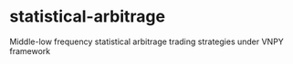 # statistical-arbitrage

Middle-low frequency statistical arbitrage trading strategies under VNPY framework
